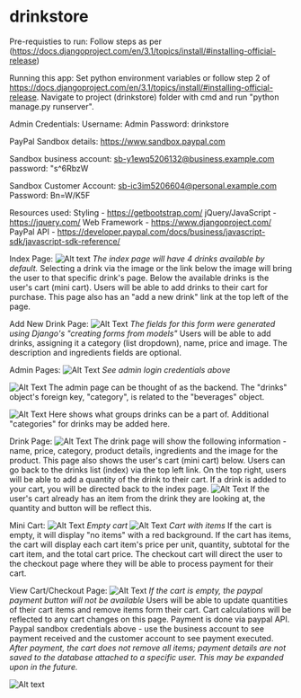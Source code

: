 # drinkstore
Pre-requisties to run:
Follow steps as per (https://docs.djangoproject.com/en/3.1/topics/install/#installing-official-release)

Running this app:
Set python environment variables or follow step 2 of https://docs.djangoproject.com/en/3.1/topics/install/#installing-official-release.
Navigate to project (drinkstore) folder with cmd and run "python manage.py runserver".

Admin Credentials:
Username: Admin
Password: drinkstore

PayPal Sandbox details:
https://www.sandbox.paypal.com

Sandbox business account:
sb-y1ewq5206132@business.example.com
password: "s^6RbzW

Sandbox Customer Account:
sb-ic3im5206604@personal.example.com
Password: Bn=W/K5F
   
Resources used:
Styling - https://getbootstrap.com/
jQuery/JavaScript - https://jquery.com/ 
Web Framework - https://www.djangoproject.com/
PayPal API - https://developer.paypal.com/docs/business/javascript-sdk/javascript-sdk-reference/

Index Page:
![Alt text](media/readme/index.jpg?raw=true "Index")
*The index page will have 4 drinks available by default.*
Selecting a drink via the image or the link below the image will bring the user to that specific drink's page.
Below the available drinks is the user's cart (mini cart). Users will be able to add drinks to their cart for purchase.
This page also has an "add a new drink" link at the top left of the page.

Add New Drink Page:
![Alt Text](media/readme/add_drink.jpg?raw=true "Add_Drink")
*The fields for this form were generated using Django's "creating forms from models"*
Users will be able to add drinks, assigning it a category (list dropdown), name, price and image. 
The description and ingredients fields are optional.

Admin Pages:
![Alt Text](media/readme/admin_login.jpg?raw=true "Admin_Login")
*See admin login credentials above*

![Alt Text](media/readme/admin_index.jpg?raw=true "Admin_Index")
The admin page can be thought of as the backend.
The "drinks" object's foreign key, "category", is related to the "beverages" object.

![Alt Text](media/readme/admin_beverages.jpg?raw=true "Admin_Beverages")
Here shows what groups drinks can be a part of.
Additional "categories" for drinks may be added here.

Drink Page:
![Alt Text](media/readme/drink.jpg?raw=true "Drink")
The drink page will show the following information - name, price, category, product details, ingredients and the image for the product.
This page also shows the user's cart (mini cart) below.
Users can go back to the drinks list (index) via the top left link.
On the top right, users will be able to add a quantity of the drink to their cart.
If a drink is added to your cart, you will be directed back to the index page.
![Alt Text](media/readme/drink_cart_rel.jpg?raw=true "Drink_Cart_Rel")
If the user's cart already has an item from the drink they are looking at, the quantity and button will be reflect this.

Mini Cart:
![Alt Text](media/readme/mini_cart_empty.jpg?raw=true "Mini_Cart_Empty")
*Empty cart*
![Alt Text](media/readme/mini_cart_items.jpg?raw=true "Mini_Cart_Items")
*Cart with items*
If the cart is empty, it will display "no items" with a red background.
If the cart has items, the cart will display each cart item's price per unit, quantity, subtotal for the cart item, and the total cart price.
The checkout cart will direct the user to the checkout page where they will be able to process payment for their cart.

View Cart/Checkout Page:
![Alt Text](media/readme/cart_checkout.jpg?raw=true)
*If the cart is empty, the paypal payment button will not be available*
Users will be able to update quantities of their cart items and remove items form their cart.
Cart calculations will be reflected to any cart changes on this page.
Payment is done via paypal API. 
Paypal sandbox credentials above - use the business account to see payment received and the customer account to see payment executed.
*After payment, the cart does not remove all items; payment details are not saved to the database attached to a specific user. This may be expanded upon in the future.*

![Alt text](media/uploads/cola.jpg?raw=true)
